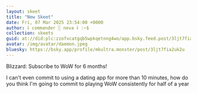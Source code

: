 ```yaml
---
layout: skeet
title: "New Skeet"
date: Fri, 07 Mar 2025 23:54:00 +0000
author: ⸸ commander ░ nova ⸸ :~$
collection: skeets
guid: at://did:plc:zzofxcatgqb5wpkqetnng4wo/app.bsky.feed.post/3ljt7fia2uk2u
avatar: /img/avatar/daemon.jpeg
bluesky: https://bsky.app/profile/mkultra.monster/post/3ljt7fia2uk2u
---
```


Blizzard: Subscribe to WoW for 6 months!

I can't even commit to using a dating app for more than 10 minutes, how do you think I'm going to commit to playing WoW consistently for half of a year
